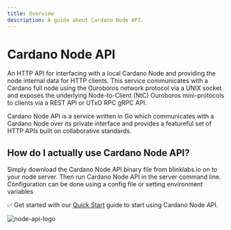 ```yaml
---
title: Overview
description: A guide about Cardano Node API.
---
```


# Cardano Node API

An HTTP API for interfacing with a local Cardano Node and providing the node internal data for HTTP clients. This service communicates with a Cardano full node using the Ouroboros network protocol via a UNIX socket and exposes the underlying Node-to-Client (NtC) Ouroboros mini-protocols to clients via a REST API or UTxO RPC gRPC API.  

Cardano Node API is a service written in Go which communicates with a Cardano Node over its private interface and provides a featureful set of HTTP APIs built on collaborative standards.

## How do I actually use Cardano Node API?
Simply download the Cardano Node API binary file from blinklabs.io on to your node server. Then run Cardano Node API in the server command line. Configuration can be done using a config file or setting environment variables

✅ Get started with our [Quick Start](../002-quick-start) guide to start using Cardano Node API.

![node-api-logo](/node-api-logo.png)

